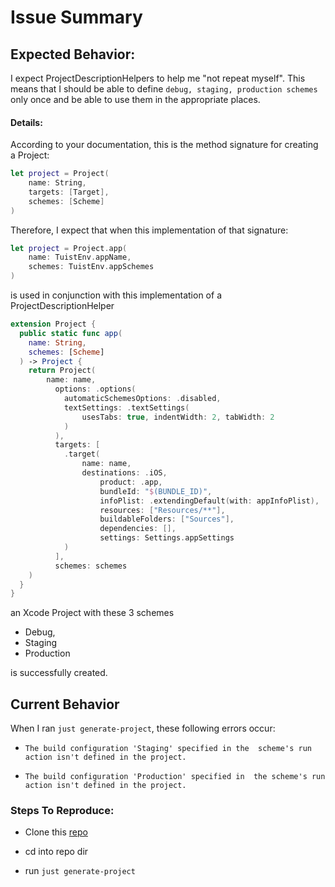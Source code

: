 # Issue Summary

## Expected Behavior:
I expect ProjectDescriptionHelpers to help me "not repeat myself". 
This means that I should be able to define `debug, staging, production schemes` 
only once and be able to use them in the appropriate places.

#### Details:
According to your documentation, this is the method signature for creating a 
Project:
```swift
let project = Project(
    name: String,
    targets: [Target],
    schemes: [Scheme]
)
```

Therefore, I expect that when this implementation of that signature: 
```swift
let project = Project.app(
	name: TuistEnv.appName,
	schemes: TuistEnv.appSchemes
)
```
is used in conjunction with this implementation of a ProjectDescriptionHelper

```swift
extension Project {
  public static func app(
  	name: String,
  	schemes: [Scheme]
  ) -> Project {
  	return Project(
  		name: name,
		  options: .options(
		  	automaticSchemesOptions: .disabled,
		    textSettings: .textSettings(
		    	usesTabs: true, indentWidth: 2, tabWidth: 2
		    )
		  ),	
		  targets: [
		  	.target(
		  		name: name,
		  		destinations: .iOS,
					product: .app,
					bundleId: "$(BUNDLE_ID)",
					infoPlist: .extendingDefault(with: appInfoPlist),
					resources: ["Resources/**"],
					buildableFolders: ["Sources"],
					dependencies: [],
					settings: Settings.appSettings
		  	)
		  ],
		  schemes: schemes	  
  	)
  }
}	
```

an Xcode Project with these 3 schemes 

- Debug, 
- Staging
- Production

is successfully created.

## Current Behavior

When I ran `just generate-project`, these following errors occur:

- `The build configuration 'Staging' specified in the 
scheme's run action isn't defined in the project.`

- `The build configuration 'Production' specified in 
the scheme's run action isn't defined in the project.`


### Steps To Reproduce:

- Clone this [repo](https://github.com/swiftanon/ReproduciableIssue)

- cd into repo dir

- run `just generate-project`